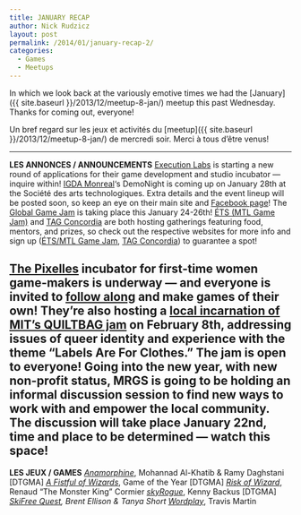 ```yaml
---
title: JANUARY RECAP
author: Nick Rudzicz
layout: post
permalink: /2014/01/january-recap-2/
categories:
  - Games
  - Meetups
---
```



In which we look back at the variously emotive times we had the [January]({{ site.baseurl }}/2013/12/meetup-8-jan/) meetup this past Wednesday.
Thanks for coming out, everyone!



Un bref regard sur les jeux et activit&eacute;s du [meetup]({{ site.baseurl }}/2013/12/meetup-8-jan/) de mercredi soir.
Merci &agrave; tous d&#8217;&ecirc;tre venus!
 


---
**LES ANNONCES / ANNOUNCEMENTS**
 [Execution Labs](http://executionlabs.com/en/) is starting a new round of applications for their game development and studio incubator &#8212; inquire within!
[IGDA Monreal](http://legacy.igda.org/montreal/)&#8216;s DemoNight is coming up on January 28th at the Soci&eacute;t&eacute; des arts technologiques. Extra details and the event lineup will be posted soon, so keep an eye on their main site and [Facebook page](https://www.facebook.com/pages/IGDA-Montreal/153561694690608)!
The [Global Game Jam](http://globalgamejam.org/) is taking place this January 24-26th! [&Eacute;TS (MTL Game Jam)](http://mtlgamejam.org/faq) and [TAG Concordia](http://tag.hexagram.ca/events/globalgamejam-2014/) are both hosting gatherings featuring food, mentors, and prizes, so check out the respective websites for more info and sign up ([&Eacute;TS/MTL Game Jam](http://mtlgamejam.org/inscription), [TAG Concordia](http://www.eventbrite.ca/e/global-game-jam-tickets-9769112679)) to guarantee a spot!

[The Pixelles](http://pixelles.ca) incubator for first-time women game-makers is underway &#8212; and everyone is invited to [follow along](http://pixelles.ca/pixelles-game-incubator/follow-along) and make games of their own! They&#8217;re also hosting a [local incarnation of MIT&#8217;s QUILTBAG jam](http://pixelles.ca/blog/2014/01/quiltbag-jam) on February 8th, addressing issues of queer identity and experience with the theme &#8220;Labels Are For Clothes.&#8221; The jam is open to everyone!
Going into the new year, with new non-profit status, MRGS is going to be holding an informal discussion session to find new ways to work with and empower the local community. The discussion will take place January 22nd, time and place to be determined &#8212; watch this space!
---
**LES JEUX / GAMES**
 *[Anamorphine](http://anamorphine.com/)*, Mohannad Al-Khatib &#038; Ramy Daghstani
[DTGMA] *[A Fistful of Wizards](http://www.thegoty.com/a-fistful-of-wizards)*, Game of the Year
[DTGMA] *[Risk of Wizard](https://dl.dropboxusercontent.com/u/26941419/Risk%20of%20Wizard.rar)*, Renaud &#8220;The Monster King&#8221; Cormier
*[skyRogue](http://nihilocrat.itch.io/sky-rogue)*, Kenny Backus
[DTGMA] *[SkiFree Quest](), Brent Ellison &#038; Tanya Short*
*[Wordplay](http://travishenrymartin.comxa.com/games/Wordplay.html)*, Travis Martin
 
 
